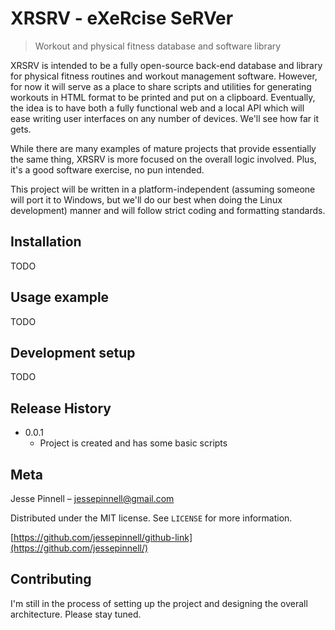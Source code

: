 # XRSRV - eXeRcise SeRVer
> Workout and physical fitness database and software library

XRSRV is intended to be a fully open-source back-end database and library for physical fitness routines and workout
management software.  However, for now it will serve as a place to share scripts and utilities for generating workouts in HTML format to
be printed and put on a clipboard.  Eventually, the idea is to have both a fully functional web and a local API which will ease writing user
interfaces on any number of devices.  We'll see how far it gets.

While there are many examples of mature projects that provide essentially the same thing, XRSRV is more focused on the
overall logic involved.  Plus, it's a good software exercise, no pun intended.

This project will be written in a platform-independent (assuming someone will port it to Windows, but we'll do our best when doing the Linux
development) manner and will follow strict coding and formatting standards.

## Installation

TODO

## Usage example

TODO

## Development setup

TODO

## Release History

* 0.0.1
    * Project is created and has some basic scripts

## Meta

Jesse Pinnell – jessepinnell@gmail.com

Distributed under the MIT license. See ``LICENSE`` for more information.

[https://github.com/jessepinnell/github-link](https://github.com/jessepinnell/)

## Contributing

I'm still in the process of setting up the project and designing the overall architecture.  Please stay tuned.
